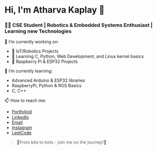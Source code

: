 # Hi, I'm Atharva Kaplay 👋
### 👨‍💻 CSE Student | Robotics & Embedded Systems Enthusiast | Learning new Technologies

🔭 I’m currently working on:
- 🔧 IoT/Robotics Projects
- 🧠 Learning C, Python, Web Development, and Linux kernel basics
- 🤖 Raspberry Pi & ESP32 Projects

🌱 I’m currently learning:
- Advanced Arduino & ESP32 libraries
- RaspberryPi, Python & ROS Basics
- C, C++ 

📫 How to reach me:
- [Portfolio🌐](https://atharvakaplay123.github.io/)
- [LinkedIn](https://www.linkedin.com/in/atharvakaplay/)
- [Email](mailto:atharvakaplay@gmail.com)
- [Instagram](https://www.instagram.com/atharva_kaplay1007/)
- [LeetCode](https://leetcode.com/u/atharvakaplay/)

<!--
💼 Tools & Technologies:
[](https://img.shields.io/badge/-Arduino-00979D?style=flat&logo=Arduino&logoColor=white)
![](https://img.shields.io/badge/-ESP32-000000?style=flat&logo=espressif&logoColor=white)
![Raspberry Pi](https://img.shields.io/badge/-Raspberry%20Pi-A22846?style=flat&logo=raspberry-pi&logoColor=white)
![C](https://img.shields.io/badge/-C-00599C?style=flat&logo=c&logoColor=white)
![Python](https://img.shields.io/badge/-Python-3776AB?style=flat&logo=python&logoColor=white)
![Linux](https://img.shields.io/badge/-Linux-FCC624?style=flat&logo=linux&logoColor=black)
-->
> 🚀From bits to bots - join me on the journey!🚀



<!--
**atharvakaplay123/atharvakaplay123** is a ✨ _special_ ✨ repository because its `README.md` (this file) appears on your GitHub profile.

Here are some ideas to get you started:

- 🔭 I’m currently working on ...
- 🌱 I’m currently learning ...
- 👯 I’m looking to collaborate on ...
- 🤔 I’m looking for help with ...
- 💬 Ask me about ...
- 📫 How to reach me: ...
- 😄 Pronouns: ...
- ⚡ Fun fact: ...
-->
